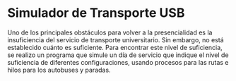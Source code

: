 # Simulador de Transporte USB

Uno de los principales obstáculos para volver a la presencialidad es la insuficiencia del servicio de
transporte universitario. Sin embargo, no está establecido cuánto es suficiente. Para encontrar este nivel
de suficiencia, se realizo un programa que simule un día de servicio que indique el nivel de
suficiencia de diferentes configuraciones, usando procesos para las rutas e hilos para los autobuses y paradas.